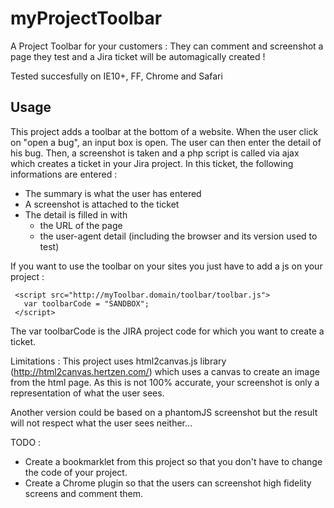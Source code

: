 # myProjectToolbar
A Project Toolbar for your customers : They can comment and screenshot a page they test and a Jira ticket will be automagically created !

Tested succesfully on IE10+, FF, Chrome and Safari

## Usage
This project adds a toolbar at the bottom of a website. When the user click on "open a bug", an input box is open. The user can then enter the detail of his bug.
Then, a screenshot is taken and a php script is called via ajax which creates a ticket in your Jira project. In this ticket, the following informations are entered :
- The summary is what the user has entered
- A screenshot is attached to the ticket
- The detail is filled in with
   - the URL of the page 
   - the user-agent detail (including the browser and its version used to test)

If you want to use the toolbar on your sites you just have to add a js on your project :

     <script src="http://myToolbar.domain/toolbar/toolbar.js">
       var toolbarCode = "SANDBOX";
     </script>
	
The var toolbarCode is the JIRA project code for which you want to create a ticket.

Limitations : This project uses html2canvas.js library (http://html2canvas.hertzen.com/) which uses a canvas to create an image from the html page. As this is not 100% accurate, your screenshot is only a representation of what the user sees.

Another version could be based on a phantomJS screenshot but the result will not respect what the user sees neither...


TODO : 
- Create a bookmarklet from this project so that you don't have to change the code of your project.
- Create a Chrome plugin so that the users can screenshot high fidelity screens and comment them.


